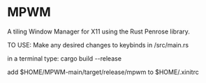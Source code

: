 # MPWM
A tiling Window Manager for X11 using the Rust Penrose library.

TO USE:
Make any desired changes to keybinds in /src/main.rs

in a terminal type:
cargo build --release

add $HOME/MPWM-main/target/release/mpwm to $HOME/.xinitrc
